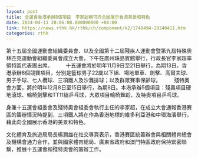 ```yaml
---
layout: post
title: 全運會香港承辦8個項目　李家超稱可向全國展示香港美景和特色
date: 2024-04-11 20:06:08.000000000 +08:00
link: https://news.rthk.hk/rthk/ch/component/k2/1748494-20240411.htm
categories: rthk
---
```


第十五屆全國運動會組織委員會、以及全國第十二屆殘疾人運動會暨第九屆特殊奧林匹克運動會組織委員會成立大會，下午在廣州珠島賓館舉行，行政長官李家超率領特區代表團出席。
　　 
十五運會將於明年11月9日至21日舉行，為期13日。香港承辦8個競賽項目，分別是籃球男子22歲以下組、場地單車、劍擊、高爾夫球、男子手球、七人欖球、三項鐵人及沙灘排球；以及群眾賽事保齡球。
　　 
殘特奧會方面，將於明年12月8日至15日舉行，為期8日。本港承辦5個項目：殘奧項目硬地滾球、輪椅劍擊和TT11組乒乓球，大眾項目輪椅舞蹈，及特奧項目乒乓球。

身兼十五運會組委會及殘特奧會組委會執行主任的李家超，在成立大會通報香港賽區的籌辦情況時提到，三項鐵人將在作為香港地標的維多利亞港和中環海濱舉行，藉此向全國展示香港的美景和特色。

文化體育及旅遊局局長楊潤雄在社交專頁表示，香港賽區統籌辦會與相關體育總會及機構會通力合作，並與國家體育總局、廣東省政府和澳門特區政府保持緊密聯繫，推展十五運會和殘特奧會的籌辦工作。
